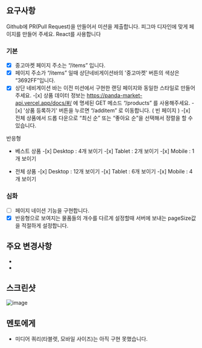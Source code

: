 ## 요구사항

Github에 PR(Pull Request)을 만들어서 미션을 제출합니다.
피그마 디자인에 맞게 페이지를 만들어 주세요.
React를 사용합니다

### 기본

- [x] 중고마켓 페이지 주소는 “/items” 입니다.
- [x] 페이지 주소가 “/items” 일때 상단네비게이션바의 '중고마켓' 버튼의 색상은 “3692FF”입니다.
- [x] 상단 네비게이션 바는 이전 미션에서 구현한 랜딩 페이지와 동일한 스타일로 만들어 주세요. -[x] 상품 데이터 정보는 https://panda-market-api.vercel.app/docs/#/ 에 명세된 GET 메소드 “/products” 를 사용해주세요. -[x] '상품 등록하기' 버튼을 누르면 “/additem” 로 이동합니다. ( 빈 페이지 ) -[x] 전체 상품에서 드롭 다운으로 “최신 순” 또는 “좋아요 순”을 선택해서 정렬을 할 수 있습니다.

반응형

- 베스트 상품 -[x] Desktop : 4개 보이기 -[x] Tablet : 2개 보이기 -[x] Mobile : 1개 보이기

- 전체 상품 -[x] Desktop : 12개 보이기 -[x] Tablet : 6개 보이기 -[x] Mobile : 4개 보이기

### 심화

- [ ] 페이지 네이션 기능을 구현합니다.
- [x] 반응형으로 보여지는 물품들의 개수를 다르게 설정할때 서버에 보내는 pageSize값을 적절하게 설정합니다.

## 주요 변경사항

-
-

## 스크린샷

![image](이미지url)

## 멘토에게

- 미디어 쿼리(타블렛, 모바일 사이즈)는 아직 구현 못했습니다.

